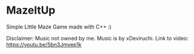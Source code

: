 # MazeItUp
Simple Little Maze Game made with C++ :)


Disclaimer:
Music not owned by me.
Music is by xDeviruchi. Link to video:
https://youtu.be/5bn3Jmvep1k
